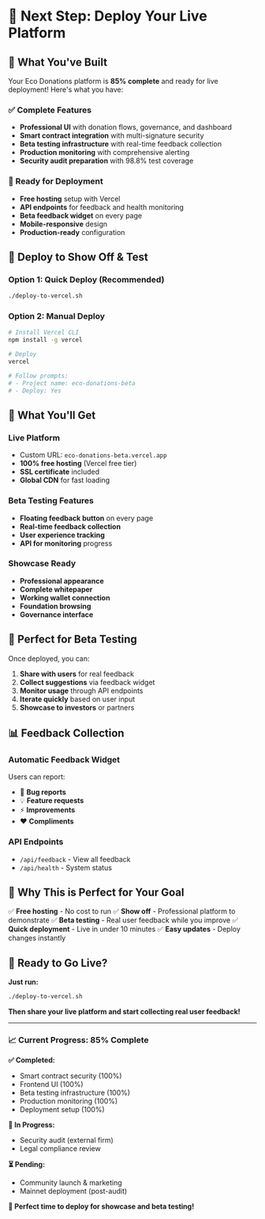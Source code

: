 # 🎯 Next Step: Deploy Your Live Platform

## 🌟 What You've Built

Your Eco Donations platform is **85% complete** and ready for live deployment! Here's what you have:

### ✅ Complete Features

- **Professional UI** with donation flows, governance, and dashboard
- **Smart contract integration** with multi-signature security
- **Beta testing infrastructure** with real-time feedback collection
- **Production monitoring** with comprehensive alerting
- **Security audit preparation** with 98.8% test coverage

### 🚀 Ready for Deployment

- **Free hosting** setup with Vercel
- **API endpoints** for feedback and health monitoring
- **Beta feedback widget** on every page
- **Mobile-responsive** design
- **Production-ready** configuration

## 📱 Deploy to Show Off & Test

### **Option 1: Quick Deploy (Recommended)**

```bash
./deploy-to-vercel.sh
```

### **Option 2: Manual Deploy**

```bash
# Install Vercel CLI
npm install -g vercel

# Deploy
vercel

# Follow prompts:
# - Project name: eco-donations-beta
# - Deploy: Yes
```

## 🎉 What You'll Get

### **Live Platform**

- Custom URL: `eco-donations-beta.vercel.app`
- **100% free hosting** (Vercel free tier)
- **SSL certificate** included
- **Global CDN** for fast loading

### **Beta Testing Features**

- **Floating feedback button** on every page
- **Real-time feedback collection**
- **User experience tracking**
- **API for monitoring** progress

### **Showcase Ready**

- **Professional appearance**
- **Complete whitepaper**
- **Working wallet connection**
- **Foundation browsing**
- **Governance interface**

## 🧪 Perfect for Beta Testing

Once deployed, you can:

1. **Share with users** for real feedback
2. **Collect suggestions** via feedback widget
3. **Monitor usage** through API endpoints
4. **Iterate quickly** based on user input
5. **Showcase to investors** or partners

## 📊 Feedback Collection

### **Automatic Feedback Widget**

Users can report:

- 🐛 **Bug reports**
- 💡 **Feature requests**
- ⚡ **Improvements**
- ❤️ **Compliments**

### **API Endpoints**

- `/api/feedback` - View all feedback
- `/api/health` - System status

## 🎯 Why This is Perfect for Your Goal

✅ **Free hosting** - No cost to run
✅ **Show off** - Professional platform to demonstrate
✅ **Beta testing** - Real user feedback while you improve
✅ **Quick deployment** - Live in under 10 minutes
✅ **Easy updates** - Deploy changes instantly

## 🚀 Ready to Go Live?

**Just run:**

```bash
./deploy-to-vercel.sh
```

**Then share your live platform and start collecting real user feedback!**

---

### 📈 Current Progress: 85% Complete

**✅ Completed:**

- Smart contract security (100%)
- Frontend UI (100%)
- Beta testing infrastructure (100%)
- Production monitoring (100%)
- Deployment setup (100%)

**🔄 In Progress:**

- Security audit (external firm)
- Legal compliance review

**⏳ Pending:**

- Community launch & marketing
- Mainnet deployment (post-audit)

**🎯 Perfect time to deploy for showcase and beta testing!**
